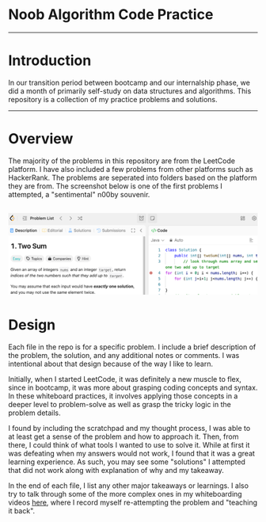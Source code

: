 # Noob Algorithm Code Practice

---

# Introduction
In our transition period between bootcamp and our internalship phase, we did a month of primarily self-study on data structures and algorithms. This repository is a collection of my practice problems and solutions.


---

# Overview

The majority of the problems in this repository are from the LeetCode platform. I have also included a few problems from other platforms such as HackerRank. The problems are seperated into folders based on the platform they are from. The screenshot below is one of the first problems I attempted, a "sentimental" n00by souvenir. 

![Readme Cover Screenshot](my-leetcode/assets/readme-cover.png)
---


# Design
Each file in the repo is for a specific problem. I include a brief description of the problem, the solution, and any additional notes or comments. I was intentional about that design because of the way I like to learn.

Initially, when I started LeetCode, it was definitely a new muscle to flex, since in bootcamp, it was more about grasping coding concepts and syntax. In these whiteboard practices, it involves applying those concepts in a deeper level to problem-solve as well as grasp the tricky logic in the problem details. 

I found by including the scratchpad and my thought process, I was able to at least get a sense of the problem and how to approach it. Then, from there, I could think of what tools I wanted to use to solve it. While at first it was defeating when my answers would not work, I found that it was a great learning experience. As such, you may see some "solutions" I attempted that did not work along with explanation of why and my takeaway. 

In the end of each file, I list any other major takeaways or learnings. I also try to talk through some of the more complex ones in my whiteboarding videos [here](https://www.youtube.com/playlist?list=PL97VrtuAfZm8HHporK5EotFV5Re-Uo2xg), where I record myself re-attempting the problem and "teaching it back". 


